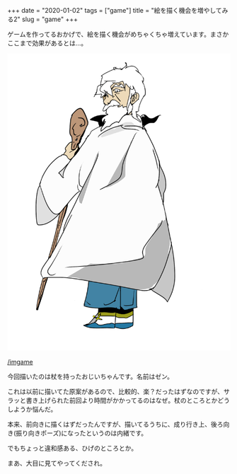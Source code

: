 +++
date = "2020-01-02"
tags = ["game"]
title = "絵を描く機会を増やしてみる2"
slug = "game"
+++

ゲームを作ってるおかげで、絵を描く機会がめちゃくちゃ増えています。まさかここまで効果があるとは...。

![](/img/game/c_zen.png)

[/imgame](/imgame)

今回描いたのは杖を持ったおじいちゃんです。名前はゼン。

これは以前に描いてた原案があるので、比較的、楽？だったはずなのですが、サラッと書き上げられた前回より時間がかかってるのはなぜ。杖のところとかどうしようか悩んだ。

本来、前向きに描くはずだったんですが、描いてるうちに、成り行き上、後ろ向き(振り向きポーズ)になったというのは内緒です。

でもちょっと違和感ある、ひげのところとか。

まあ、大目に見てやってくだされ。

